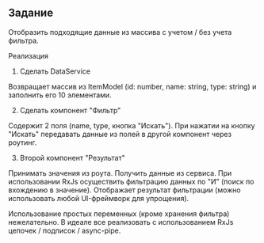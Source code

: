 ## Задание

Отобразить подходящие данные из массива с учетом / без учета фильтра.

Реализация

1) Сделать DataService

Возвращает массив из ItemModel (id: number, name: string, type: string) и заполнить его 10 элементами.

2) Сделать компонент "Фильтр"

Содержит 2 поля (name, type, кнопка "Искать").
При нажатии на кнопку "Искать" передавать данные из полей в другой компонент через роутинг.

3) Второй компонент "Результат"

Принимать значения из роута.
Получить данные из сервиса.
При использовании RxJs осуществить фильтрацию данных по "И" (поиск по вхождению в значение).
Отображает результат фильтрации (можно использовать любой UI-фреймворк для упрощения).

Использование простых переменных (кроме хранения фильтра) нежелательно. 
В идеале все реализовать с использованием RxJs цепочек / подписок / async-pipe.
